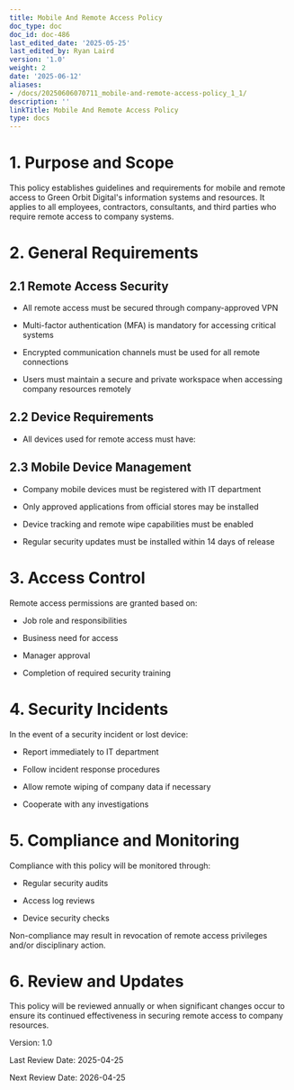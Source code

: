 ```yaml
---
title: Mobile And Remote Access Policy
doc_type: doc
doc_id: doc-486
last_edited_date: '2025-05-25'
last_edited_by: Ryan Laird
version: '1.0'
weight: 2
date: '2025-06-12'
aliases:
- /docs/20250606070711_mobile-and-remote-access-policy_1_1/
description: ''
linkTitle: Mobile And Remote Access Policy
type: docs
---
```


# 1. Purpose and Scope

This policy establishes guidelines and requirements for mobile and remote access to Green Orbit Digital's information systems and resources. It applies to all employees, contractors, consultants, and third parties who require remote access to company systems.

# 2. General Requirements

## 2.1 Remote Access Security

- All remote access must be secured through company-approved VPN

- Multi-factor authentication (MFA) is mandatory for accessing critical systems

- Encrypted communication channels must be used for all remote connections

- Users must maintain a secure and private workspace when accessing company resources remotely

## 2.2 Device Requirements

- All devices used for remote access must have:

## 2.3 Mobile Device Management

- Company mobile devices must be registered with IT department

- Only approved applications from official stores may be installed

- Device tracking and remote wipe capabilities must be enabled

- Regular security updates must be installed within 14 days of release

# 3. Access Control

Remote access permissions are granted based on:

- Job role and responsibilities

- Business need for access

- Manager approval

- Completion of required security training

# 4. Security Incidents

In the event of a security incident or lost device:

- Report immediately to IT department

- Follow incident response procedures

- Allow remote wiping of company data if necessary

- Cooperate with any investigations

# 5. Compliance and Monitoring

Compliance with this policy will be monitored through:

- Regular security audits

- Access log reviews

- Device security checks

Non-compliance may result in revocation of remote access privileges and/or disciplinary action.

# 6. Review and Updates

This policy will be reviewed annually or when significant changes occur to ensure its continued effectiveness in securing remote access to company resources.

Version: 1.0

Last Review Date: 2025-04-25

Next Review Date: 2026-04-25
